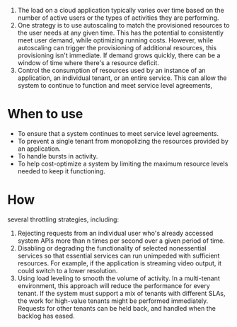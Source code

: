 1. The load on a cloud application typically varies over time based on the number of active users or the types of activities they are performing.
2. One strategy is to use autoscaling to match the provisioned resources to the user needs at any given time. This has the potential to consistently meet user demand, while optimizing running costs. However, while autoscaling can trigger the provisioning of additional resources, this provisioning isn't immediate. If demand grows quickly, there can be a window of time where there's a resource deficit.
3. Control the consumption of resources used by an instance of an application, an individual tenant, or an entire service. This can allow the system to continue to function and meet service level agreements,

# When to use

- To ensure that a system continues to meet service level agreements.
- To prevent a single tenant from monopolizing the resources provided by an application.
- To handle bursts in activity.
- To help cost-optimize a system by limiting the maximum resource levels needed to keep it functioning.
# How
several throttling strategies, including:

1. Rejecting requests from an individual user who's already accessed system APIs more than n times per second over a given period of time. 
2. Disabling or degrading the functionality of selected nonessential services so that essential services can run unimpeded with sufficient resources. For example, if the application is streaming video output, it could switch to a lower resolution.
3. Using load leveling to smooth the volume of activity. In a multi-tenant environment, this approach will reduce the performance for every tenant. If the system must support a mix of tenants with different SLAs, the work for high-value tenants might be performed immediately. Requests for other tenants can be held back, and handled when the backlog has eased.

